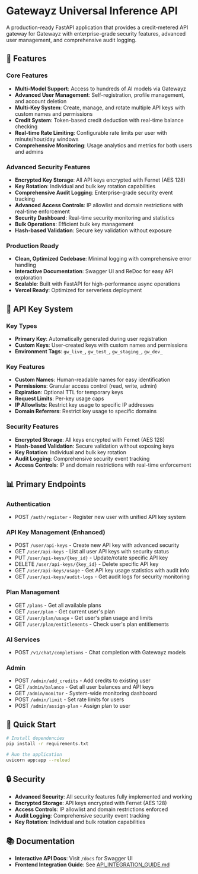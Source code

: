 # Gatewayz Universal Inference API

A production-ready FastAPI application that provides a credit-metered API gateway for Gatewayz with enterprise-grade security features, advanced user management, and comprehensive audit logging.

## 🚀 Features

### Core Features
- **Multi-Model Support**: Access to hundreds of AI models via Gatewayz
- **Advanced User Management**: Self-registration, profile management, and account deletion
- **Multi-Key System**: Create, manage, and rotate multiple API keys with custom names and permissions
- **Credit System**: Token-based credit deduction with real-time balance checking
- **Real-time Rate Limiting**: Configurable rate limits per user with minute/hour/day windows
- **Comprehensive Monitoring**: Usage analytics and metrics for both users and admins

### Advanced Security Features
- **Encrypted Key Storage**: All API keys encrypted with Fernet (AES 128)
- **Key Rotation**: Individual and bulk key rotation capabilities
- **Comprehensive Audit Logging**: Enterprise-grade security event tracking
- **Advanced Access Controls**: IP allowlist and domain restrictions with real-time enforcement
- **Security Dashboard**: Real-time security monitoring and statistics
- **Bulk Operations**: Efficient bulk key management
- **Hash-based Validation**: Secure key validation without exposure

### Production Ready
- **Clean, Optimized Codebase**: Minimal logging with comprehensive error handling
- **Interactive Documentation**: Swagger UI and ReDoc for easy API exploration
- **Scalable**: Built with FastAPI for high-performance async operations
- **Vercel Ready**: Optimized for serverless deployment

## 🔑 API Key System

### Key Types
- **Primary Key**: Automatically generated during user registration
- **Custom Keys**: User-created keys with custom names and permissions
- **Environment Tags**: `gw_live_`, `gw_test_`, `gw_staging_`, `gw_dev_`

### Key Features
- **Custom Names**: Human-readable names for easy identification
- **Permissions**: Granular access control (read, write, admin)
- **Expiration**: Optional TTL for temporary keys
- **Request Limits**: Per-key usage caps
- **IP Allowlists**: Restrict key usage to specific IP addresses
- **Domain Referrers**: Restrict key usage to specific domains

### Security Features
- **Encrypted Storage**: All keys encrypted with Fernet (AES 128)
- **Hash-based Validation**: Secure validation without exposing keys
- **Key Rotation**: Individual and bulk key rotation
- **Audit Logging**: Comprehensive security event tracking
- **Access Controls**: IP and domain restrictions with real-time enforcement

## 📊 Primary Endpoints

### Authentication
- POST `/auth/register` - Register new user with unified API key system

### API Key Management (Enhanced)
- POST `/user/api-keys` - Create new API key with advanced security
- GET `/user/api-keys` - List all user API keys with security status
- PUT `/user/api-keys/{key_id}` - Update/rotate specific API key
- DELETE `/user/api-keys/{key_id}` - Delete specific API key
- GET `/user/api-keys/usage` - Get API key usage statistics with audit info
- GET `/user/api-keys/audit-logs` - Get audit logs for security monitoring

### Plan Management
- GET `/plans` - Get all available plans
- GET `/user/plan` - Get current user's plan
- GET `/user/plan/usage` - Get user's plan usage and limits
- GET `/user/plan/entitlements` - Check user's plan entitlements

### AI Services
- POST `/v1/chat/completions` - Chat completion with Gatewayz models

### Admin
- POST `/admin/add_credits` - Add credits to existing user
- GET `/admin/balance` - Get all user balances and API keys
- GET `/admin/monitor` - System-wide monitoring dashboard
- POST `/admin/limit` - Set rate limits for users
- POST `/admin/assign-plan` - Assign plan to user

## 🚀 Quick Start

```bash
# Install dependencies
pip install -r requirements.txt

# Run the application
uvicorn app:app --reload
```

## 🔒 Security

- **Advanced Security**: All security features fully implemented and working
- **Encrypted Storage**: API keys encrypted with Fernet (AES 128)
- **Access Controls**: IP allowlist and domain restrictions enforced
- **Audit Logging**: Comprehensive security event tracking
- **Key Rotation**: Individual and bulk rotation capabilities

## 📚 Documentation

- **Interactive API Docs**: Visit `/docs` for Swagger UI
- **Frontend Integration Guide**: See [API_INTEGRATION_GUIDE.md](API_INTEGRATION_GUIDE.md)


